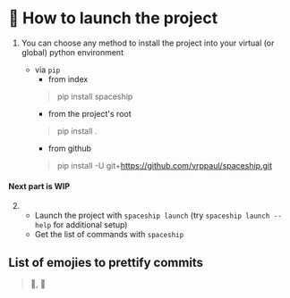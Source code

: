 # 🚀 How to launch the project
1) You can choose any method to install the project into your virtual (or global) python environment
      
   - via `pip`
     - from index 
     > pip install spaceship
     - from the project's root
     > pip install .
     - from github
     > pip install -U git+https://github.com/vrppaul/spaceship.git

#### Next part is WIP
2) 
    - Launch the project with `spaceship launch` (try `spaceship launch --help` for additional setup)
    - Get the list of commands with `spaceship`


## List of emojies to prettify commits

> 🚀, 🔧